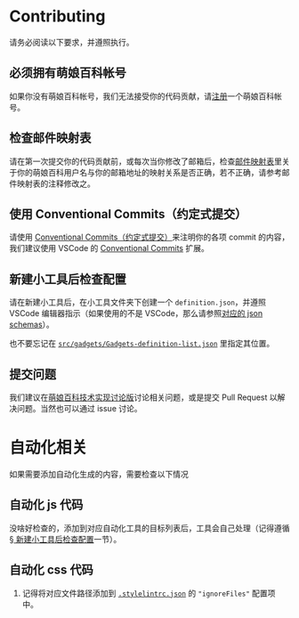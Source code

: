 # Contributing

请务必阅读以下要求，并遵照执行。

## 必须拥有萌娘百科帐号

如果你没有萌娘百科帐号，我们无法接受你的代码贡献，请[注册](https://zh.moegirl.org.cn/Special:MoeAuth)一个萌娘百科帐号。

## 检查邮件映射表

请在第一次提交你的代码贡献前，或每次当你修改了邮箱后，检查[邮件映射表](.mailmap)里关于你的萌娘百科用户名与你的邮箱地址的映射关系是否正确，若不正确，请参考邮件映射表的注释修改之。

## 使用 Conventional Commits（约定式提交）

请使用 [Conventional Commits（约定式提交）](https://www.conventionalcommits.org/)来注明你的各项 commit 的内容，我们建议使用 VSCode 的 [Conventional Commits](https://marketplace.visualstudio.com/items?itemName=vivaxy.vscode-conventional-commits) 扩展。

## 新建小工具后检查配置

请在新建小工具后，在小工具文件夹下创建一个 `definition.json`，并遵照 VSCode 编辑器指示（如果使用的不是 VSCode，那么请参照[对应的 json schemas](.vscode/json-schemas/gadget-definition.json)）。

也不要忘记在 [`src/gadgets/Gadgets-definition-list.json`](src/gadgets/Gadgets-definition-list.json) 里指定其位置。

## 提交问题

我们建议在[萌娘百科技术实现讨论版](https://zh.moegirl.org.cn/%E8%90%8C%E5%A8%98%E7%99%BE%E7%A7%91_talk:%E8%AE%A8%E8%AE%BA%E7%89%88/%E6%8A%80%E6%9C%AF%E5%AE%9E%E7%8E%B0)讨论相关问题，或是提交 Pull Request 以解决问题。当然也可以通过 issue 讨论。

# 自动化相关

如果需要添加自动化生成的内容，需要检查以下情况

## 自动化 js 代码

没啥好检查的，添加到对应自动化工具的目标列表后，工具会自己处理（记得遵循[§ 新建小工具后检查配置](#新建小工具后检查配置)一节）。

## 自动化 css 代码

1. 记得将对应文件路径添加到 [`.stylelintrc.json`](.stylelintrc.json) 的 `"ignoreFiles"` 配置项中。
